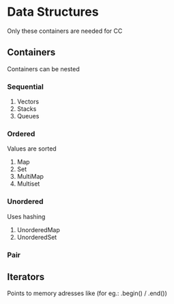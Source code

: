 # Data Structures

Only these containers are needed for CC

## Containers

Containers can be nested

### Sequential

1. Vectors
2. Stacks
3. Queues

### Ordered

Values are sorted

1. Map
2. Set
3. MultiMap
4. Multiset

### Unordered

Uses hashing

1. UnorderedMap
2. UnorderedSet

### Pair

## Iterators

Points to memory adresses like (for eg.: .begin() / .end())
